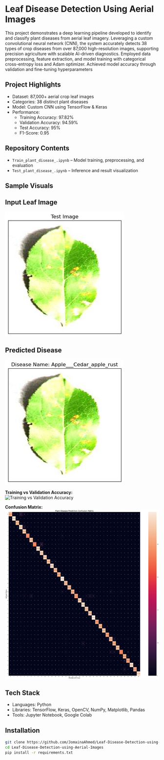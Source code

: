 # Leaf Disease Detection Using Aerial Images

This project demonstrates a deep learning pipeline developed to identify and classify plant diseases from aerial leaf imagery. Leveraging a custom convolutional neural network (CNN), the system accurately detects 38 types of crop diseases from over 87,000 high-resolution images, supporting precision agriculture with scalable AI-driven diagnostics.
Employed data preprocessing, feature extraction, and model training with categorical cross-entropy loss and Adam optimizer. Achieved model accuracy through validation and fine-tuning hyperparameters

## Project Highlights

- Dataset: 87,000+ aerial crop leaf images  
- Categories: 38 distinct plant diseases  
- Model: Custom CNN using TensorFlow & Keras  
- Performance:
  - Training Accuracy: 97.82%
  - Validation Accuracy: 94.59%
  - Test Accuracy: 95%
  - F1-Score: 0.95

## Repository Contents

- `Train_plant_disease_.ipynb` – Model training, preprocessing, and evaluation
- `Test_plant_disease_.ipynb` – Inference and result visualization

## Sample Visuals

## Input Leaf Image
![Input Leaf Image](./Input%20Leaf%20Image.jpg)

## Predicted Disease
![Predicted Disease](./Predicted%20Disease.jpg)

**Training vs Validation Accuracy:**  
![Training vs Validation Accuracy](./Trainingvs%20Validation%20Accuracy.jpg)

**Confusion Matrix:**  
![Confusion Matrix](./Confusion%20Matrix.jpg)

## Tech Stack

- Languages: Python  
- Libraries: TensorFlow, Keras, OpenCV, NumPy, Matplotlib, Pandas  
- Tools: Jupyter Notebook, Google Colab  

## Installation

```bash
git clone https://github.com/JomainaAhmed/Leaf-Disease-Detection-using-Aerial-Images.git
cd Leaf-Disease-Detection-using-Aerial-Images
pip install -r requirements.txt


